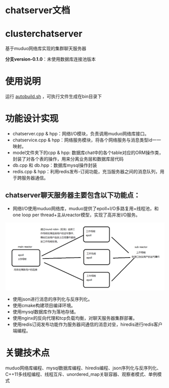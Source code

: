 # chatserver文档

# clusterchatserver

基于muduo网络库实现的集群聊天服务器

**分支version-0.1.0**：未使用数据库连接池版本

# 使用说明

运行 [autobuild.sh](https://github.com/xiaoyou137/clusterchatserver/blob/version-0.1.0/autobuild.sh) ，可执行文件生成在bin目录下

# 功能设计实现

- chatserver.cpp & hpp：网络I/O模块，负责调用muduo网络库接口。
- chatservice.cpp & hpp：网络服务模块，将各个网络服务与消息类型id一一映射。
- model文件夹下的cpp & hpp: 数据库chat中的各个table对应的ORM操作类，封装了对各个表的操作，用来分离业务层和数据库层代码
- db.cpp 和 db.hpp：数据库mysql操作封装
- redis.cpp & hpp：利用redis发布-订阅功能，充当服务器之间的消息队列，用于跨服务器通信。

## chatserver聊天服务器主要包含以下功能点：

- 网络I/O使用muduo网络库，muduo提供了epoll+I/O多路复用+线程池，和one loop per thread+主从reactor模型，实现了高并发I/O服务。

![image text](https://github.com/xiaoyou137/groceries-repo/blob/main/pics/muduo-reactor-model.png)

- 使用json进行消息的序列化与反序列化。
- 使用cmake构建项目编译环境。
- 使用mysql数据库作为落地存储。
- 使用nginx的反向代理和tcp负载均衡，对聊天服务器集群部署。
- 使用redis订阅发布功能作为服务器间通信的消息对垒，hiredis进行redis客户端编程。

# 关键技术点

muduo网络库编程、mysql数据库编程、hiredis编程、json序列化与反序列化、C++11多线程编程、线程互斥、unordered_map关联容器、观察者模式、单例模式
